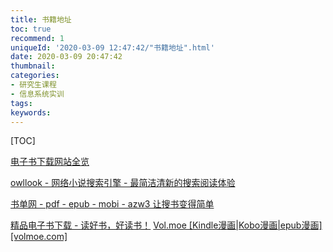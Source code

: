 ```yaml
---
title: 书籍地址
toc: true
recommend: 1
uniqueId: '2020-03-09 12:47:42/"书籍地址".html'
date: 2020-03-09 20:47:42
thumbnail:
categories:
- 研究生课程
- 信息系统实训
tags:
keywords:
---
```


[TOC]

<!--more-->
[电子书下载网站全览](https://www.jiandaoyun.com/r/5b95200de22eed486e92ac63)



[owllook - 网络小说搜索引擎 - 最简洁清新的搜索阅读体验](https://www.owllook.net/)

[书单网 - pdf - epub - mobi - azw3 让搜书变得简单](https://www.shudan.vip/)

[精品电子书下载 - 读好书，好读书！](http://pan.shudan.vip/)
[Vol.moe [Kindle漫画|Kobo漫画|epub漫画] [volmoe.com]](https://volmoe.com/)

